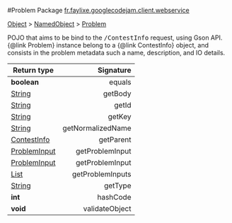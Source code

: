 #Problem
Package [fr.faylixe.googlecodejam.client.webservice](nullfr/faylixe/googlecodejam/client/webservice)

[Object]() > [NamedObject]() > [Problem]()

<p>POJO that aims to be bind to the <tt>/ContestInfo</tt>
 request, using Gson API. {@link Problem} instance belong
 to a {@link ContestInfo} object, and consists in the problem
 metadata such a name, description, and IO details.</p>


Return type | Signature
--- | ---:
**boolean** | equals
[String]() | getBody
[String]() | getId
[String]() | getKey
[String]() | getNormalizedName
[ContestInfo]() | getParent
[ProblemInput]() | getProblemInput
[ProblemInput]() | getProblemInput
[List]() | getProblemInputs
[String]() | getType
**int** | hashCode
**void** | validateObject
